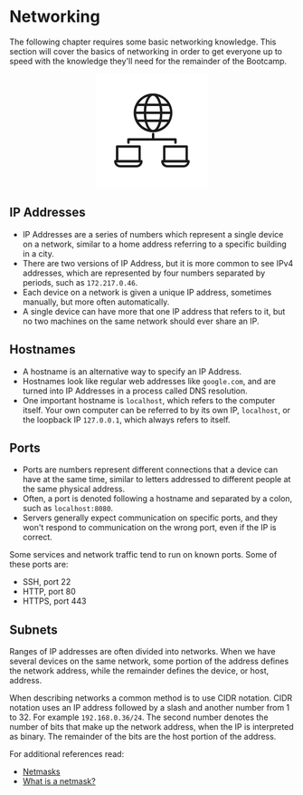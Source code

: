 # Networking

The following chapter requires some basic networking knowledge. This section
will cover the basics of networking in order to get everyone up to speed with
the knowledge they'll need for the remainder of the Bootcamp.

<center>

  ![](img2/computer_network.svg ':size=125.px')

</center>

## IP Addresses

- IP Addresses are a series of numbers which represent a single device
on a network, similar to a home address referring to a specific building in a
city.
- There are two versions of IP Address, but it is more common to see IPv4
addresses, which are represented by four numbers separated by periods, such as
`172.217.0.46`.
- Each device on a network is given a unique IP address, sometimes manually,
but more often automatically.
- A single device can have more that one IP address that refers to it, but no
two machines on the same network should ever share an IP.

## Hostnames

- A hostname is an alternative way to specify an IP Address.
- Hostnames look like regular web addresses like `google.com`, and are turned
into IP Addresses in a process called DNS resolution.
- One important hostname is `localhost`, which refers to the computer itself.
Your own computer can be referred to by its own IP, `localhost`, or the
loopback IP `127.0.0.1`, which always refers to itself.

## Ports

- Ports are numbers represent different connections that a device can
have at the same time, similar to letters addressed to different people
at the same physical address.
- Often, a port is denoted following a hostname and
separated by a colon, such as `localhost:8080`.
- Servers generally expect communication on specific ports, and they won't
respond to communication on the wrong port, even if the IP is correct.

Some services and network traffic tend to run on known ports. Some of these
ports are:
- SSH, port 22
- HTTP, port 80
- HTTPS, port 443

## Subnets

Ranges of IP addresses are often divided into networks. When
we have several devices on the same network, some portion of the address
defines the network address, while the remainder defines the device, or host,
address.

When describing networks a common method is to use CIDR notation. CIDR notation
uses an IP address followed by a slash and another number from 1 to 32.
For example `192.168.0.36/24`.
The second number denotes the number of bits that make up the network address,
when the IP is interpreted as binary. The remainder of the bits are the host
portion of the address.

For additional references read:

- [Netmasks](https://www.hacksplaining.com/glossary/netmasks)
- [What is a netmask?](https://www.computerhope.com/jargon/n/netmask.htm)
